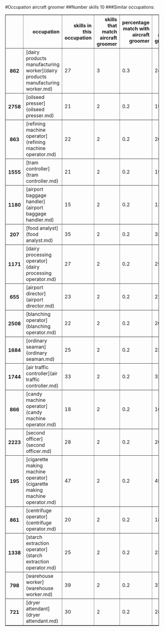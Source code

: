 #Occupation aircraft groomer
##Number skills 10
###Similar occupations:
<table border="1" class="dataframe">
  <thead>
    <tr style="text-align: right;">
      <th></th>
      <th>occupation</th>
      <th>skills in this occupation</th>
      <th>skills that match aircraft groomer</th>
      <th>percentage match with aircraft groomer</th>
      <th>skills not in aircraft groomer</th>
    </tr>
  </thead>
  <tbody>
    <tr>
      <th>862</th>
      <td>[dairy products manufacturing worker](dairy products manufacturing worker.md)</td>
      <td>27</td>
      <td>3</td>
      <td>0.3</td>
      <td>24</td>
    </tr>
    <tr>
      <th>2758</th>
      <td>[oilseed presser](oilseed presser.md)</td>
      <td>21</td>
      <td>2</td>
      <td>0.2</td>
      <td>19</td>
    </tr>
    <tr>
      <th>863</th>
      <td>[refining machine operator](refining machine operator.md)</td>
      <td>22</td>
      <td>2</td>
      <td>0.2</td>
      <td>20</td>
    </tr>
    <tr>
      <th>1555</th>
      <td>[tram controller](tram controller.md)</td>
      <td>21</td>
      <td>2</td>
      <td>0.2</td>
      <td>19</td>
    </tr>
    <tr>
      <th>1180</th>
      <td>[airport baggage handler](airport baggage handler.md)</td>
      <td>15</td>
      <td>2</td>
      <td>0.2</td>
      <td>13</td>
    </tr>
    <tr>
      <th>207</th>
      <td>[food analyst](food analyst.md)</td>
      <td>35</td>
      <td>2</td>
      <td>0.2</td>
      <td>33</td>
    </tr>
    <tr>
      <th>1171</th>
      <td>[dairy processing operator](dairy processing operator.md)</td>
      <td>27</td>
      <td>2</td>
      <td>0.2</td>
      <td>25</td>
    </tr>
    <tr>
      <th>655</th>
      <td>[airport director](airport director.md)</td>
      <td>23</td>
      <td>2</td>
      <td>0.2</td>
      <td>21</td>
    </tr>
    <tr>
      <th>2508</th>
      <td>[blanching operator](blanching operator.md)</td>
      <td>22</td>
      <td>2</td>
      <td>0.2</td>
      <td>20</td>
    </tr>
    <tr>
      <th>1684</th>
      <td>[ordinary seaman](ordinary seaman.md)</td>
      <td>25</td>
      <td>2</td>
      <td>0.2</td>
      <td>23</td>
    </tr>
    <tr>
      <th>1744</th>
      <td>[air traffic controller](air traffic controller.md)</td>
      <td>33</td>
      <td>2</td>
      <td>0.2</td>
      <td>31</td>
    </tr>
    <tr>
      <th>866</th>
      <td>[candy machine operator](candy machine operator.md)</td>
      <td>18</td>
      <td>2</td>
      <td>0.2</td>
      <td>16</td>
    </tr>
    <tr>
      <th>2223</th>
      <td>[second officer](second officer.md)</td>
      <td>28</td>
      <td>2</td>
      <td>0.2</td>
      <td>26</td>
    </tr>
    <tr>
      <th>195</th>
      <td>[cigarette making machine operator](cigarette making machine operator.md)</td>
      <td>47</td>
      <td>2</td>
      <td>0.2</td>
      <td>45</td>
    </tr>
    <tr>
      <th>861</th>
      <td>[centrifuge operator](centrifuge operator.md)</td>
      <td>20</td>
      <td>2</td>
      <td>0.2</td>
      <td>18</td>
    </tr>
    <tr>
      <th>1338</th>
      <td>[starch extraction operator](starch extraction operator.md)</td>
      <td>25</td>
      <td>2</td>
      <td>0.2</td>
      <td>23</td>
    </tr>
    <tr>
      <th>798</th>
      <td>[warehouse worker](warehouse worker.md)</td>
      <td>39</td>
      <td>2</td>
      <td>0.2</td>
      <td>37</td>
    </tr>
    <tr>
      <th>721</th>
      <td>[dryer attendant](dryer attendant.md)</td>
      <td>30</td>
      <td>2</td>
      <td>0.2</td>
      <td>28</td>
    </tr>
  </tbody>
</table>
